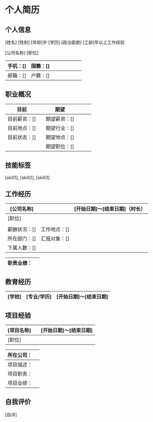 # 个人简历

## 个人信息

[姓名]		[性别]·[年龄]岁·[学历]·[政治面貌]·[工龄]年以上工作经验

[公司名称]·[职位]

| 手机：[] | 国籍：[] |      |      |      |      |      |      |
| :------- | -------- | ---- | ---- | ---- | ---- | ---- | ---- |
| 邮箱：[] | 户籍：[] |      |      |      |      |      |      |

## 职业概况

| **目前**     |      | **期望**     |      |      |      |
| ------------ | ---- | ------------ | ---- | ---- | ---- |
| 目前薪资：[] |      | 期望薪资：[] |      |      |      |
| 目前地点：[] |      | 期望行业：[] |      |      |      |
| 目前状态：[] |      | 期望地点：[] |      |      |      |
|              |      | 期望职位：[] |      |      |      |

## 技能标签

[skill1], [skill2], [skill3]

## 工作经历

| **[公司名称]** |              | [开始日期]～[结束日期]（时长） |
| -------------- | ------------ | -----------------------------: |
| [职位]         |              |                                |
|                |              |                                |
| 薪酬状况：[]   | 工作地点：[] |                                |
| 所在部门：[]   | 汇报对象：[] |                                |
| 下属人数：[]   |              |                                |

| 职责业绩： |  |
|------------|--|

## 教育经历

| **[学校]** | [专业/学历] | [开始日期]～[结束日期] |
| ---------- | ----------- | ---------------------: |

## 项目经验

| **[项目名称]** |      | [开始日期]～[结束日期] |
| -------------- | ---- | ---------------------: |
| [职位]         |      |                        |

| 所在公司： |      |
| ---------- | ---- |
| 项目描述： |      |
| 项目职责： |      |
| 项目业绩： |      |

## 自我评价

[自评]
